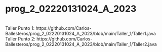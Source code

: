 # prog_2_02220131024_A_2023
<br>
Taller Punto 1: https://github.com/Carlos-Ballesteros/prog_2_02220131024_A_2023/blob/main/Taller_1/Taller1.java

<br>
Taller Punto 2: https://github.com/Carlos-Ballesteros/prog_2_02220131024_A_2023/blob/main/Taller_1/Taller2.java
